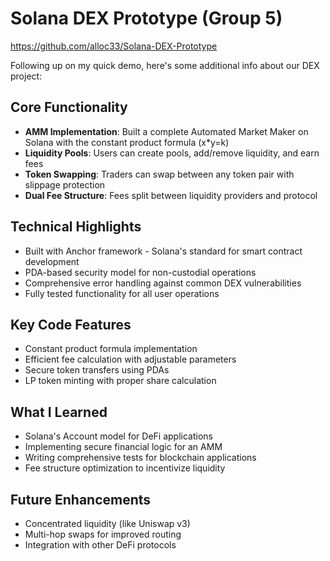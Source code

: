 
# Solana DEX Prototype (Group 5)
https://github.com/alloc33/Solana-DEX-Prototype

Following up on my quick demo, here's some additional info about our DEX project:

## Core Functionality
- **AMM Implementation**: Built a complete Automated Market Maker on Solana with the constant product formula (x*y=k)
- **Liquidity Pools**: Users can create pools, add/remove liquidity, and earn fees
- **Token Swapping**: Traders can swap between any token pair with slippage protection
- **Dual Fee Structure**: Fees split between liquidity providers and protocol

## Technical Highlights
- Built with Anchor framework - Solana's standard for smart contract development
- PDA-based security model for non-custodial operations
- Comprehensive error handling against common DEX vulnerabilities
- Fully tested functionality for all user operations

## Key Code Features
- Constant product formula implementation
- Efficient fee calculation with adjustable parameters
- Secure token transfers using PDAs
- LP token minting with proper share calculation

## What I Learned
- Solana's Account model for DeFi applications
- Implementing secure financial logic for an AMM
- Writing comprehensive tests for blockchain applications
- Fee structure optimization to incentivize liquidity

## Future Enhancements
- Concentrated liquidity (like Uniswap v3)
- Multi-hop swaps for improved routing
- Integration with other DeFi protocols

